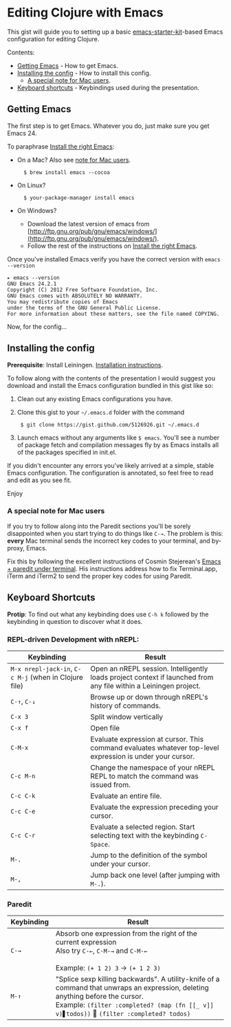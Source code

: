# Editing Clojure with Emacs

This gist will guide you to setting up a basic [emacs-starter-kit](https://github.com/technomancy/emacs-starter-kit)-based Emacs configuration for editing Clojure.

Contents:

* [Getting Emacs](https://gist.github.com/rkneufeld/5126926#getting-emacs) - How to get Emacs.
* [Installing the config](https://gist.github.com/rkneufeld/5126926#installing-the-config) - How to install this config.
    * [A special note for Mac users](https://gist.github.com/rkneufeld/5126926#a-special-note-for-mac-users).
* [Keyboard shortcuts](https://gist.github.com/rkneufeld/5126926#keyboard-shortcuts) - Keybindings used during the presentation.

## Getting Emacs

The first step is to get Emacs. Whatever you do, just make sure you get Emacs 24.

To paraphrase [Install the right Emacs](http://david.rothlis.net/emacs/install.html):

* On a Mac? Also see [note for Mac users](https://gist.github.com/rkneufeld/5126926#a-special-note-for-mac-users).

        $ brew install emacs --cocoa
    
* On Linux?
    
        $ your-package-manager install emacs

* On Windows?
    * Download the latest version of emacs from [http://ftp.gnu.org/pub/gnu/emacs/windows/](http://ftp.gnu.org/pub/gnu/emacs/windows/).
    * Follow the rest of the instructions on [Install the right Emacs](http://david.rothlis.net/emacs/install.html).

Once you've installed Emacs verify you have the correct version with `emacs --version`

    ▸ emacs --version
    GNU Emacs 24.2.1
    Copyright (C) 2012 Free Software Foundation, Inc.
    GNU Emacs comes with ABSOLUTELY NO WARRANTY.
    You may redistribute copies of Emacs
    under the terms of the GNU General Public License.
    For more information about these matters, see the file named COPYING.

Now, for the config...

## Installing the config

**Prerequisite**: Install Leiningen. [Installation instructions](http://leiningen.org/#install).

To follow along with the contents of the presentation I would suggest you download and install the Emacs configuration bundled in this gist like so:

1. Clean out any existing Emacs configurations you have.
2. Clone this gist to your `~/.emacs.d` folder with the command

        $ git clone https://gist.github.com/5126926.git ~/.emacs.d

3. Launch emacs without any arguments like `$ emacs`. You'll see a number of package fetch and compilation messages fly by as Emacs installs all of the packages specified in init.el.
 
If you didn't encounter any errors you've likely arrived at a simple, stable Emacs configuration. The configuration is annotated, so feel free to read and edit as you see fit.

Enjoy

### A special note for Mac users

If you try to follow along into the Paredit sections you'll be sorely disappointed when you start trying to do things like `C-→`. The problem is this: **every** Mac terminal sends the incorrect key codes to your terminal, and by-proxy, Emacs.

Fix this by following the excellent instructions of Cosmin Stejerean's [Emacs + paredit under terminal](http://offbytwo.com/2012/01/15/emacs-plus-paredit-under-terminal.html). His instructions address how to fix Terminal.app, iTerm and iTerm2 to send the proper key codes for using Paredit.

## Keyboard Shortcuts

**Protip**: To find out what any keybinding does use `C-h k` followed by the keybinding in question to discover what it does.

### REPL-driven Development with nREPL:

| Keybinding                                            | Result                                                                                                           |
| ----------------------------------------------------- | ---------------------------------------------------------------------------------------------------------------- |
| `M-x nrepl-jack-in`, `C-c M-j` (when in Clojure file) | Open an nREPL session. Intelligently loads project context if launched from any file within a Leiningen project. |
| `C-↑`, `C-↓`                                          | Browse up or down through nREPL's history of commands.                                                           |
| `C-x 3 `                                              | Split window vertically                                                                                          |
| `C-x f`                                               | Open file                                                                                                        |
| `C-M-x`                                               | Evaluate expression at cursor. This command evaluates whatever top-level expression is under your cursor.        |
| `C-c M-n`                                             | Change the namespace of your nREPL REPL to match the command was issued from.                                    |
| `C-c C-k`                                             | Evaluate an entire file.                                                                                         |
| `C-c C-e`                                             | Evaluate the expression preceding your cursor.                                                                   |
| `C-c C-r`                                             | Evaluate a selected region. Start selecting text with the keybinding `C-Space`.                                  |
| `M-.`                                                 | Jump to the definition of the symbol under your cursor.                                                          |
| `M-,`                                                 | Jump back one level (after jumping with `M-.`).                                                                  |

### Paredit

| Keybinding | Result                                                                                                                                                                                                                      |
| ---------- | --------------------------------------------------------------------------------------------------------------------------------------------------------------------------------------------------------------------------- |
| `C-→`      | Absorb one expression from the right of the current expression<br>Also try `C-←`, `C-M-→` and `C-M-←`<br><br>Example: `(+ 1 2) 3` → `(+ 1 2 3)`                                                                             |
| `M-↑`      | "Splice sexp killing backwards". A utility-knife of a command that unwraps an expression, deleting anything before the cursor.<br>Example: `(filter :completed? (map (fn [[_ v]] v)▋todos))`  ⃗ `(filter :completed? todos)` |

